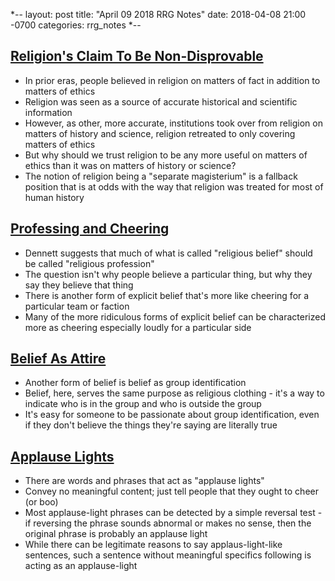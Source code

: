 *--
layout: post
title: "April 09 2018 RRG Notes"
date: 2018-04-08 21:00 -0700
categories: rrg_notes
*--

## [Religion's Claim To Be Non-Disprovable](https://www.greaterwrong.com/posts/fAuWLS7RKWD2npBFR/religion-s-claim-to-be-non-disprovable)
* In prior eras, people believed in religion on matters of fact in addition to matters of ethics
* Religion was seen as a source of accurate historical and scientific information
* However, as other, more accurate, institutions took over from religion on matters of history and science, religion retreated to only covering matters of ethics
* But why should we trust religion to be any more useful on matters of ethics than it was on matters of history or science?
* The notion of religion being a "separate magisterium" is a fallback position that is at odds with the way that religion was treated for most of human history

## [Professing and Cheering](https://www.greaterwrong.com/posts/RmCjazjupRGcHSm5N/professing-and-cheering)
* Dennett suggests that much of what is called "religious belief" should be called "religious profession"
* The question isn't why people believe a particular thing, but why they say they believe that thing
* There is another form of explicit belief that's more like cheering for a particular team or faction
* Many of the more ridiculous forms of explicit belief can be characterized more as cheering especially loudly for a particular side

## [Belief As Attire](https://www.greaterwrong.com/posts/nYkMLFpx77Rz3uo9c/belief-as-attire)
* Another form of belief is belief as group identification
* Belief, here, serves the same purpose as religious clothing - it's a way to indicate who is in the group and who is outside the group
* It's easy for someone to be passionate about group identification, even if they don't believe the things they're saying are literally true


## [Applause Lights](https://www.greaterwrong.com/posts/dLbkrPu5STNCBLRjr/applause-lights)
* There are words and phrases that act as "applause lights"
* Convey no meaningful content; just tell people that they ought to cheer (or boo)
* Most applause-light phrases can be detected by a simple reversal test - if reversing the phrase sounds abnormal or makes no sense, then the original phrase is probably an applause light
* While there can be legitimate reasons to say applaus-light-like sentences, such a sentence without meaningful specifics following is acting as an applause-light
